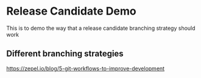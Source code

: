 # Release Candidate Demo

This is to demo the way that a release candidate branching strategy should work

## Different branching strategies

https://zepel.io/blog/5-git-workflows-to-improve-development
